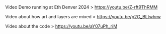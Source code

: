 Video Demo running at Eth Denver 2024 > https://youtu.be/Z-rft9ThRMM

Video about how art and layers are mixed > https://youtu.be/p2G_BLtwhrw

Video about the code > https://youtu.be/aY07uPh_riM
